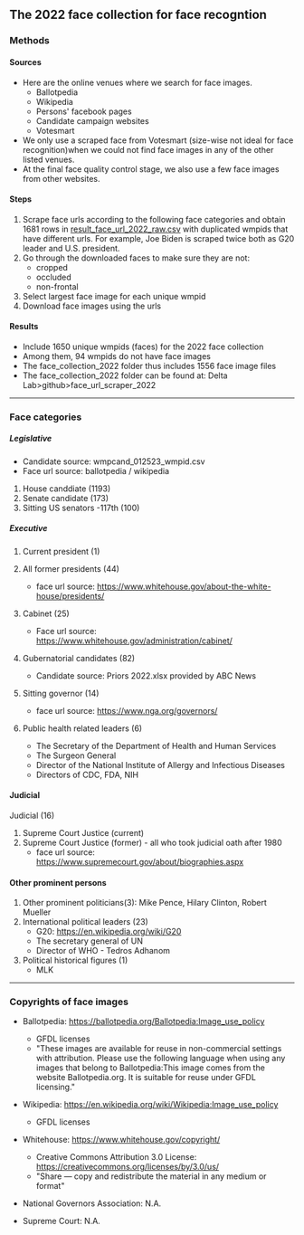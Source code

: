 ## The 2022 face collection for face recogntion

### Methods

#### Sources
- Here are the online venues where we search for face images.  
    - Ballotpedia 
    - Wikipedia
    - Persons' facebook pages
    - Candidate campaign websites
    - Votesmart
- We only use a scraped face from Votesmart (size-wise not ideal for face recognition)when we could not find face images in any of the other listed venues. 
- At the final face quality control stage, we also use a few face images from other websites.


#### Steps
1. Scrape face urls according to the following face categories and obtain 1681 rows in [result_face_url_2022_raw.csv](https://github.com/Wesleyan-Media-Project/face_url_scraper_2022/blob/main/result_face_url_2022.csv) with duplicated wmpids that have different urls. For example, Joe Biden is scraped twice both as G20 leader and U.S. president.
2. Go through the downloaded faces to make sure they are not:
    - cropped
    - occluded
    - non-frontal
3. Select largest face image for each unique wmpid
4. Download face images using the urls 

#### Results
- Include 1650 unique wmpids (faces) for the 2022 face collection
- Among them, 94 wmpids do not have face images
- The face_collection_2022 folder thus includes 1556 face image files
- The face_collection_2022 folder can be found at: Delta Lab>github>face_url_scraper_2022

-------------------------------------------

### Face categories

##### Legislative
- Candidate source: wmpcand_012523_wmpid.csv
- Face url source: ballotpedia / wikipedia

1. House canddiate (1193)
2. Senate candidate (173) 
3. Sitting US senators -117th (100)

##### Executive
1. Current president (1)

2. All former presidents (44)
    - face url source: https://www.whitehouse.gov/about-the-white-house/presidents/
    
3. Cabinet (25) 
    - Face url source: https://www.whitehouse.gov/administration/cabinet/
    
4. Gubernatorial candidates (82)
    - Candidate source: Priors 2022.xlsx provided by ABC News

5. Sitting governor (14)
    - face url source: https://www.nga.org/governors/
    
6. Public health related leaders (6)
    - The Secretary of the Department of Health and Human Services
    - The Surgeon General
    - Director of the National Institute of Allergy and Infectious Diseases
    - Directors of CDC, FDA, NIH

#### Judicial
Judicial (16)
1. Supreme Court Justice (current)
2. Supreme Court Justice (former) - all who took judicial oath after 1980
    - face url source: https://www.supremecourt.gov/about/biographies.aspx

#### Other prominent persons
1. Other prominent politicians(3): Mike Pence, Hilary Clinton, Robert Mueller
2. International political leaders (23)
    - G20: https://en.wikipedia.org/wiki/G20
    - The secretary general of UN
    - Director of WHO - Tedros Adhanom
3. Political historical figures (1)
    - MLK

-------------------------------------------

### Copyrights of face images
- Ballotpedia: https://ballotpedia.org/Ballotpedia:Image_use_policy
    - GFDL licenses
    - "These images are available for reuse in non-commercial settings with attribution. Please use the following language when using any images that belong to Ballotpedia:This image comes from the website Ballotpedia.org. It is suitable for reuse under GFDL licensing."
    
- Wikipedia: https://en.wikipedia.org/wiki/Wikipedia:Image_use_policy
    - GFDL licenses
- Whitehouse: https://www.whitehouse.gov/copyright/
    - Creative Commons Attribution 3.0 License: https://creativecommons.org/licenses/by/3.0/us/
    - "Share — copy and redistribute the material in any medium or format"
- National Governors Association: N.A.
- Supreme Court: N.A.


